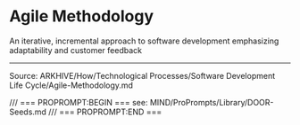 # Agile Methodology

An iterative, incremental approach to software development emphasizing adaptability and customer feedback

---
Source: ARKHIVE/How/Technological Processes/Software Development Life Cycle/Agile-Methodology.md

/// === PROPROMPT:BEGIN ===
see: MIND/ProPrompts/Library/DOOR-Seeds.md
/// === PROPROMPT:END ===
